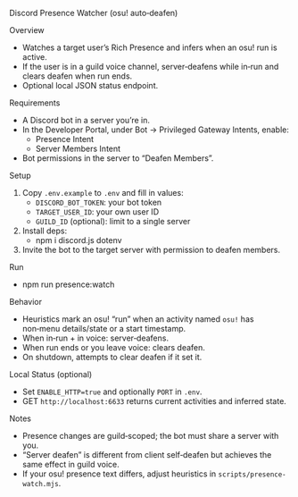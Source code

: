 Discord Presence Watcher (osu! auto‑deafen)

Overview
- Watches a target user’s Rich Presence and infers when an osu! run is active.
- If the user is in a guild voice channel, server‑deafens while in‑run and clears deafen when run ends.
- Optional local JSON status endpoint.

Requirements
- A Discord bot in a server you’re in.
- In the Developer Portal, under Bot → Privileged Gateway Intents, enable:
  - Presence Intent
  - Server Members Intent
- Bot permissions in the server to “Deafen Members”.

Setup
1) Copy `.env.example` to `.env` and fill in values:
   - `DISCORD_BOT_TOKEN`: your bot token
   - `TARGET_USER_ID`: your own user ID
   - `GUILD_ID` (optional): limit to a single server
2) Install deps:
   - npm i discord.js dotenv
3) Invite the bot to the target server with permission to deafen members.

Run
- npm run presence:watch

Behavior
- Heuristics mark an osu! “run” when an activity named `osu!` has non‑menu details/state or a start timestamp.
- When in‑run + in voice: server‑deafens.
- When run ends or you leave voice: clears deafen.
- On shutdown, attempts to clear deafen if it set it.

Local Status (optional)
- Set `ENABLE_HTTP=true` and optionally `PORT` in `.env`.
- GET `http://localhost:6633` returns current activities and inferred state.

Notes
- Presence changes are guild‑scoped; the bot must share a server with you.
- “Server deafen” is different from client self‑deafen but achieves the same effect in guild voice.
- If your osu! presence text differs, adjust heuristics in `scripts/presence-watch.mjs`.

